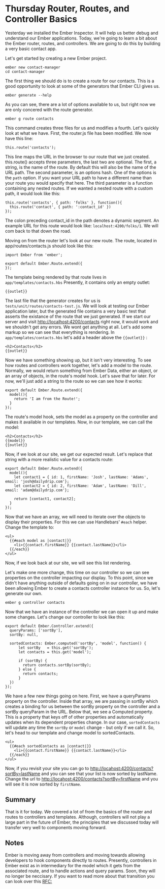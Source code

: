 # Thursday Router, Routes, and Controller Basics

Yesterday we installed the Ember Inspector. It will help us better debug and understand our Ember applications. Today, we're going to learn a bit about the Ember router, routes, and controllers. We are going to do this by building a very basic contact app.

Let's get started by creating a new Ember project.

    ember new contact-manager
    cd contact-manager

The first thing we should do is to create a route for our contacts. This is a good opportunity to look at some of the generators that Ember CLI gives us.

    ember generate --help

As you can see, there are a lot of options available to us, but right now we are only concered with the route generator.

    ember g route contacts

This command creates three files for us and modifies a fourth. Let's quickly look at what we have. First, the router.js file has been modified. We now have this line:

    this.route('contacts');

This line maps the URL in the browser to our route that we just created. this.route() accepts three parameters, the last two are optional. The first, a string, is the name of the route. By default this will also be the name of the URL path. The second parameter, is an options hash. One of the options is the `path` option. If you want your URL path to have a different name than your route you would specify that here. The third parameter is a function containing any nested routes. If we wanted a nested route with a custom path, it would look like this:

    this.route('contacts', { path: 'folks' }, function(){
      this.route('contact', { path: ':contact_id' })
    });

The colon preceding contact_id in the path denotes a dynamic segment. An example URL for this route would look like: `localhost:4200/folks/1`. We will com back to that down the road.

Moving on from the router let's look at our new route. The route, located in app/routes/contacts.js should look like this:

    import Ember from 'ember';

    export default Ember.Route.extend({
    });

The template being rendered by that route lives in `app/templates/contacts.hbs` Presently, it contains only an empty outlet:

    {{outlet}}

The last file that the generator creates for us is `tests/unit/routes/contacts-test.js`. We will look at testing our Ember application later, but the generated file contains a very basic test that asserts the existance of the route that we just generated. If we start our server and visit [http://localhost:4200/contacts](http://localhost:4200/contacts) right now, it would work and we shouldn't get any errors. We wont get anything at all. Let's add some markup so we can see that everything is rendering. In `app/templates/contacts.hbs` let's add a header above the `{{outlet}}` :

    <h2>Contacts</h2>
    {{outlet}}

Now we have something showing up, but it isn't very interesting. To see how routes and controllers work together, let's add a model to the route. Normally, we would return something from Ember Data, either an object, or an array of objects, in the route's model hook. Let's save that for later. For now, we'll just add a string to the route so we can see how it works:

    export default Ember.Route.extend({
      model(){
        return 'I am from the Route!';
      }
    });

The route's model hook, sets the model as a property on the controller and makes it available in our templates. Now, in our template, we can call the model:

    <h2>Contacts</h2>
    {{model}}
    {{outlet}}

Now, if we look at our site, we get our expected result. Let's replace that string with a more realistic value for a contacts route:


    export default Ember.Route.extend({
      model(){
        let contact1 = { id: 1, firstName: 'Josh', lastName: 'Adams', email: 'josh@dailydrip.com'};
        let contact2 = { id: 2, firstName: 'Adam', lastName: 'Dill', email: 'adam@dailydrip.com'};

        return [contact1, contact2];
      }
    });

Now that we have an array, we will need to iterate over the objects to display their properties. For this we can use Handlebars' `#each` helper. Change the template to:

    <ul>
      {{#each model as |contact|}}
        <li>{{contact.firstName}} {{contact.lastName}}</li>
      {{/each}}
    </ul>

Now, if we look back at our site, we will see this list rendering.

Let's make one more change, this time on our controller so we can see properties on the controller impacting our display. To this point, since we didn't have anything outside of defaults going on in our controller, we have been allowing Ember to create a contacts controller instance for us. So, let's generate our own.

    ember g controller contacts

Now that we have an instance of the controller we can open it up and make some changes. Let's change our controller to look like this:

    export default Ember.Controller.extend({
      queryParams: ['sortBy'],
      sortBy: null,

      sortedContacts: Ember.computed('sortBy', 'model', function() {
          let sortBy   = this.get('sortBy');
          let contacts = this.get('model');

          if (sortBy) {
            return contacts.sortBy(sortBy);
          } else {
            return contacts;
          }
      })
    });

We have a few new things going on here. First, we have a queryParams property on the controller. Inside that array, we are passing in sortBy which creates a binding for us between the sortBy property on the controller and a sortBy queryParam in the URL. Below that, we see a Computed property. This is a property that keys off of other properties and automatically updates when its dependent properties change. In our case, `sortedContacts` will update any time the `sortBy` or `model` change - but only if we call it. So, let's head to our template and change model to sortedContacts.

    <ul>
      {{#each sortedContacts as |contact|}}
        <li>{{contact.firstName}} {{contact.lastName}}</li>
      {{/each}}
    </ul>

Now, if you revisit your site you can go to [http://locahost:4200/contacts?sortBy=lastName](http://localhost:4200/contacts?sortBy=lastName) and you can see that your list is now sorted by lastName. Change the url to [http://locahost:4200/contacts?sortBy=firstName](http://localhost:4200/contacts?sortBy=firstName) and you will see it is now sorted by `firstName`.

## Summary

That is it for today. We covered a lot of from the basics of the router and routes to controllers and templates. Although, controllers will not play a large part in the future of Ember, the principles that we discussed today will transfer very well to components moving forward.

## Notes

Ember is moving away from controllers and moving towards allowing developers to hook components directly to routes. Presently, controllers in Ember exist as in intermediary for the model which it gets from the associated route, and to handle actions and query params. Soon, they will no longer be neccisary. If you want to read more about that transition you can look over this [RFC:](https://github.com/ef4/rfcs/blob/routeable-components/active/0000-routeable-components.md)
